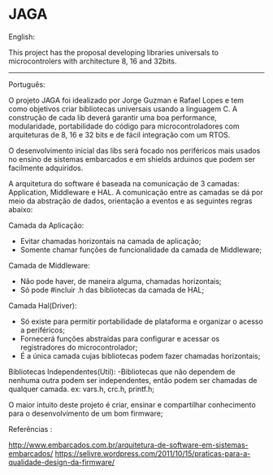 #   JAGA
English:

This project has the proposal developing libraries universals to  microcontrolers with architecture 8, 16 and 32bits.

-------------------------------------------------------------------------------------------------------------------

Português:

O projeto JAGA foi idealizado por Jorge Guzman e Rafael Lopes e tem como objetivos criar bibliotecas universais usando a linguagem C. A construção de cada lib deverá garantir uma boa performance, modularidade,  portabilidade do código para microcontroladores com arquiteturas de 8, 16 e 32 bits e de fácil integração com um RTOS.

O desenvolvimento inicial das libs será focado nos periféricos mais usados no ensino de sistemas embarcados e em shields arduinos que podem ser facilmente adquiridos.  
	
A arquitetura do software é baseada na comunicação de 3 camadas: Application, Middleware e HAL. A comunicação entre as camadas se dá por meio da abstração de dados, orientação a eventos e as seguintes regras abaixo:

Camada da Aplicação:
- Evitar chamadas horizontais na camada de aplicação;
- Somente chamar funções de funcionalidade da camada de Middleware;

Camada de Middleware:
- Não pode haver, de maneira alguma, chamadas horizontais;
- Só pode #incluir .h das bibliotecas da camada de HAL;

Camada Hal(Driver):
- Só existe para permitir portabilidade de plataforma e organizar o acesso a periféricos;
- Fornecerá funções abstraídas para configurar e acessar os registradores do microcontrolador;
- É a única camada cujas bibliotecas podem fazer chamadas horizontais;

Bibliotecas Independentes(Util):
-Bibliotecas que não dependem de nenhuma outra podem ser independentes, então podem ser chamadas de qualquer camada. ex: vars.h, crc.h, printf.h;

O maior intuito deste projeto é criar, ensinar e compartilhar conhecimento para o desenvolvimento de um bom firmware;

Referências :

http://www.embarcados.com.br/arquitetura-de-software-em-sistemas-embarcados/
https://selivre.wordpress.com/2011/10/15/praticas-para-a-qualidade-design-da-firmware/
